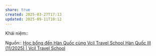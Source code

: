 ```yaml
---
share: true
created: 2025-03-27T17:13
updated: 2025-09-11T10:12
---
```

Khái niệm:: 

Nguồn:: [Học bổng đến Hàn Quốc cùng Vcil Travel School Hàn Quốc III (11/2025) \| Vcil Travel School](https://www.vciltravelschool.com/vi/event-details-registration/hoc-bong-vts-han-quoc-3)